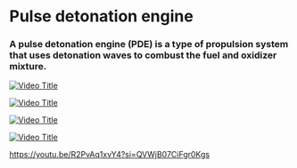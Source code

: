 # Pulse detonation engine
### A pulse detonation engine (PDE) is a type of propulsion system that uses detonation waves to combust the fuel and oxidizer mixture.  


[![Video Title](https://img.youtube.com/vi/VIDEO_ID/0.jpg)](https://www.youtube.com/watch?v=VIDEO_ID)

[![Video Title](https://img.youtube.com/vi/rfi_Vx4U-dU/0.jpg)](https://www.youtube.com/watch?v=rfi_Vx4U-dU)

[![Video Title](https://img.youtube.com/vi/hOb4sfmndt0/0.jpg)](https://www.youtube.com/watch?v=hOb4sfmndt0)

[![Video Title](https://img.youtube.com/vi/VIDEO_ID/0.jpg)](https://www.youtube.com/watch?v=vi/VIDEO_ID)

https://youtu.be/R2PvAq1xvY4?si=QVWjB07CiFgr0Kgs
